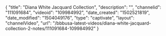 {
    "title": "Diana White Jacquard Collection",
    "description": "",
    "channelid": "111091684",
    "videoid": "109984992",
    "date_created": "1502521819",
    "date_modified": "1504049176",
    "type": "captivate",
    "layout": "channelVideo",
    "url": "\/bbbusa-latest-videos\/diana-white-jacquard-collection-2-notes\/111091684-109984992"
}